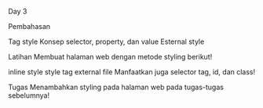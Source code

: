Day 3

Pembahasan

Tag style
Konsep selector, property, dan value
Esternal style

Latihan
Membuat halaman web dengan metode styling berikut!

inline style
style tag
external file
Manfaatkan juga selector tag, id, dan class!

Tugas
Menambahkan styling pada halaman web pada tugas-tugas sebelumnya!
